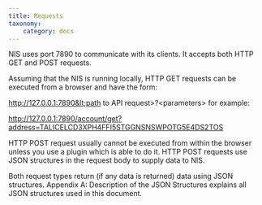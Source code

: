 ```yaml
---
title: Requests
taxonomy:
    category: docs
---
```


 
NIS uses port 7890 to communicate with its clients. It accepts both HTTP GET and POST requests.

 
Assuming that the NIS is running locally, HTTP GET requests can be executed from a browser and have the form:

 
http://127.0.0.1:7890&lt;path to API request&gt;?&lt;parameters&gt; for example:

 
http://127.0.0.1:7890/account/get?address=TALICELCD3XPH4FFI5STGGNSNSWPOTG5E4DS2TOS 

 
HTTP POST request usually cannot be executed from within the browser unless you use a plugin which is able to do it. HTTP POST requests use JSON structures in the request body to supply data to NIS.

 
Both request types return (if any data is returned) data using JSON structures. Appendix A: Description of the JSON Structures explains all JSON structures used in this document.

 
